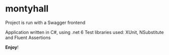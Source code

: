 # montyhall

Project is run with a Swagger frontend

Application written in C#, using .net 6
Test libraries used: XUnit, NSubstitute and Fluent Assertions

__Enjoy__!
